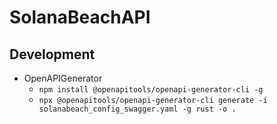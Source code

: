 # SolanaBeachAPI


## Development

- OpenAPIGenerator
  - `npm install @openapitools/openapi-generator-cli -g`
  - `npx @openapitools/openapi-generator-cli generate -i solanabeach_config_swagger.yaml -g rust -o .`